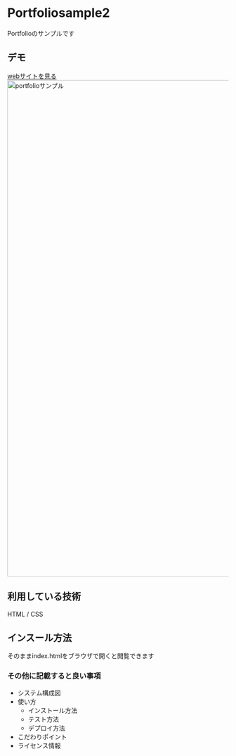 Portfoliosample2
====

Portfolioのサンプルです

## デモ
[webサイトを見る](https://ryuichi-portfolio-sample.herokuapp.com/)
<img width="1128" alt="portfolioサンプル" src="https://user-images.githubusercontent.com/86696998/124376973-71830c00-dce4-11eb-8ae5-cf79c77f8175.png">



## 利用している技術
HTML / CSS

## インスール方法
そのままindex.htmlをブラウザで開くと閲覧できます

### その他に記載すると良い事項
* システム構成図
* 使い方
    * インストール方法
    * テスト方法
    * デプロイ方法
* こだわりポイント
* ライセンス情報
